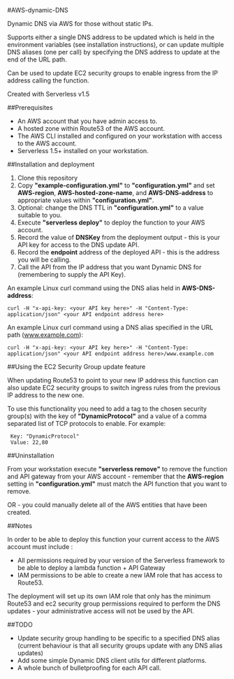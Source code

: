 #AWS-dynamic-DNS

Dynamic DNS via AWS for those without static IPs.

Supports either a single DNS address to be updated which is held in the environment variables (see installation instructions),
or can update multiple DNS aliases (one per call) by specifying the DNS address to update at the end of the URL path.

Can be used to update EC2 security groups to enable ingress from the IP address calling the function.

Created with Serverless v1.5

##Prerequisites

* An AWS account that you have admin access to.
* A hosted zone within Route53 of the AWS account.
* The AWS CLI installed and configured on your workstation with access to the AWS account.
* Serverless 1.5+ installed on your workstation.

##Installation and deployment

1. Clone this repository
2. Copy __"example-configuration.yml"__ to __"configuration.yml"__ and set __AWS-region__, __AWS-hosted-zone-name__, and __AWS-DNS-address__ to appropriate values within __"configuration.yml"__.
3. Optional: change the DNS TTL in __"configuration.yml"__ to a value suitable to you.
4. Execute __"serverless deploy"__ to deploy the function to your AWS account.
5. Record the value of __DNSKey__ from the deployment output - this is your API key for access to the DNS update API.
6. Record the __endpoint__ address of the deployed API - this is the address you will be calling.
7. Call the API from the IP address that you want Dynamic DNS for (remembering to supply the API Key).

An example Linux curl command using the DNS alias held in __AWS-DNS-address__:

    curl -H "x-api-key: <your API key here>" -H "Content-Type: application/json" <your API endpoint address here>

An example Linux curl command using a DNS alias specified in the URL path (www.example.com):

    curl -H "x-api-key: <your API key here>" -H "Content-Type: application/json" <your API endpoint address here>/www.example.com


##Using the EC2 Security Group update feature

When updating Route53 to point to your new IP address this function can also update EC2 security groups to switch ingress rules from the previous IP address to the new one.

To use this functionality you need to add a tag to the chosen security group(s) with the key of __"DynamicProtocol"__ and a value of a comma separated list of TCP protocols to enable. For example:

     Key: "DynamicProtocol" 
     Value: 22,80



##Uninstallation

From your workstation execute __"serverless remove"__ to remove the function and API gateway from your AWS account - remember that the __AWS-region__ setting in __"configuration.yml"__ must match the API function that you want to remove.

OR - you could manually delete all of the AWS entities that have been created.


##Notes

In order to be able to deploy this function your current access to the AWS account must include :
*   All permissions required by your version of the Serverless framework to be able to deploy a lambda function + API Gateway
*   IAM permissions to be able to create a new IAM role that has access to Route53.

The deployment will set up its own IAM role that only has the minimum Route53 and ec2 security group permissions required to perform the DNS updates - your administrative access will not be used by the API.


##TODO

* Update security group handling to be specific to a specified DNS alias (current behaviour is that all security groups update with any DNS alias updates)
* Add some simple Dynamic DNS client utils for different platforms.
* A whole bunch of bulletproofing for each API call.